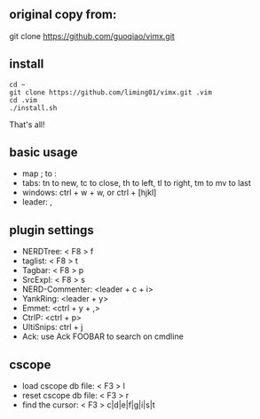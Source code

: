 ## original copy from:
git clone https://github.com/guoqiao/vimx.git

## install

    cd ~
    git clone https://github.com/liming01/vimx.git .vim
    cd .vim
    ./install.sh

That's all!

## basic usage
* map ; to :
* tabs: tn to new, tc to close, th to left, tl to right, tm to mv to last
* windows: ctrl + w + w, or ctrl + [hjkl]
* leader: ,

## plugin settings
* NERDTree: < F8 > f
* taglist: < F8 > t
* Tagbar: < F8 > p 
* SrcExpl: < F8 > s
* NERD-Commenter: <leader + c + i>
* YankRing: <leader + y>
* Emmet: <ctrl + y + ,>
* CtrlP: <ctrl + p>
* UltiSnips: ctrl + j
* Ack: use Ack FOOBAR to search on cmdline

## cscope
* load cscope db file: < F3 > l
* reset cscope db file: < F3 > r
* find the cursor: < F3 > c|d|e|f|g|i|s|t

